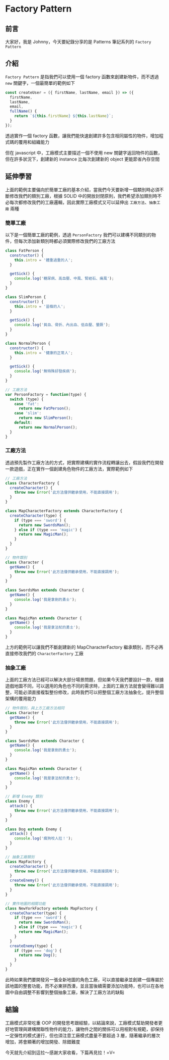 # Factory Pattern

<SocialBlock hashtags="design,pattern,factory" />

## 前言
大家好，我是 Johnny，今天要紀錄分享的是 Patterns 筆記系列的 `Factory Pattern`


## 介紹
`Factory Pattern` 是指我們可以使用一個 factory 函數來創建新物件，而不透過 `new` 關鍵字，一個最簡單的範例如下
```js
const createUser = ({ firstName, lastName, email }) => ({
  firstName,
  lastName,
  email,
  fullName() {
    return `${this.firstName} ${this.lastName}`;
  }
});
```
透過實作一個 factory 函數，讓我們能快速創建許多包含相同屬性的物件，增加程式碼的覆用和組織能力

但在 javascript 中，工廠模式主要描述一個不使用 new 關鍵字返回物件的函數，但在許多狀況下，創建新的 instance 比每次創建新的 object 更能節省內存空間


## 延伸學習
上面的範例主要偏向於簡單工廠的基本介紹，當我們今天要新增一個類別時必須不斷修改我們的類別工廠，根據 SOLID 中的開放封閉原則，我們希望添加類別時不必每次都修改我們的工廠邏輯，因此實際工廠模式又可以延伸出 `工廠方法`、`抽象工廠` 兩種

### 簡單工廠
以下是一個簡單工廠的範例，透過 `PersonFactory` 我們可以建構不同類別的物件，但每次添加新類別時都必須實際修改我們的工廠方法
```js
class FatPerson {
  constructor() {
    this.intro = '體重過重的人';
  }

  getSick() {
    console.log('糖尿病、高血壓、中風、腎結石、痛風');
  }
}

class SlimPerson {
  constructor() {
    this.intro = '苗條的人';
  }

  getSick() {
    console.log('貧血、骨折、內出血、低血壓、暈厥');
  }
}

class NormalPerson {
  constructor() {
    this.intro = '健康的正常人';
  }

  getSick() {
    console.log('無特殊好發疾病');
  }
}

// 工廠方法
var PersonFactory = function(type) {
  switch (type) {
    case 'fat':
      return new FatPerson();
    case 'slim':
      return new SlimPerson();
    default:
      return new NormalPerson();
  }
}
```

### 工廠方法
透過預先製作工廠方法的方式，把實際建構的實作流程轉讓出去，假設我們在開發一款遊戲，正在實作一個創建角色物件的工廠方法，實際範例如下
```js
// 工廠方法
class CharacterFactory {
  createCharacter() {
    throw new Error('此方法僅供繼承使用，不能直接調用');
  }
}

class MapCharacterFactory extends CharacterFactory {
  createCharacter(type) {
    if (type === 'sword') {
      return new SwordsMan();
    } else if (type === 'magic') {
      return new MagicMan();
    }
  }
}

// 物件類別
class Character {
  getName() {
    throw new Error('此方法僅供繼承使用，不能直接調用');
  }
}

class SwordsMan extends Character {
  getName() {
    console.log('我是拿劍的勇士');
  }
}

class MagicMan extends Character {
  getName() {
    console.log('我是拿法杖的勇士');
  }
}
```
上方的範例可以讓我們不斷創建新的 MapCharacterFactory 繼承類別，而不必再直接修改我們的 `CharacterFactory` 工廠


### 抽象工廠
上面的工廠方法已經可以解決大部分場景問題，但如果今天我們要設計一款，根據遊戲地圖不同，可以選用的角色也不同的需求時，上面的工廠方法就會變得難以調整，可能必須直接複製整份修改，此時我們可以把整個工廠方法抽象化，提升整個架構的覆用能力
```js
// 物件類別，與上方工廠方法相同
class Character {
  getName() {
    throw new Error('此方法僅供繼承使用，不能直接調用');
  }
}

class SwordsMan extends Character {
  getName() {
    console.log('我是拿劍的勇士');
  }
}

class MagicMan extends Character {
  getName() {
    console.log('我是拿法杖的勇士');
  }
}

// 新增 Enemy 類別
class Enemy {
  attack() {
    throw new Error('此方法僅供繼承使用，不能直接調用');
  }
}

class Dog extends Enemy {
  attack() {
    console.log('瘋狗咬人拉！');
  }
}

// 抽象工廠類別
class MapFactory {
  createCharacter() {
    throw new Error('此方法僅供繼承使用，不能直接調用');
  }
  createEnemy() {
    throw new Error('此方法僅供繼承使用，不能直接調用');
  }
}

// 實作地圖的相關功能
class NewYorkFactory extends MapFactory {
  createCharacter(type) {
    if (type === 'sword') {
      return new SwordsMan();
    } else if (type === 'magic') {
      return new MagicMan();
    }
  }
  createEnemy(type) {
    if (type === 'dog') {
      return new Dog();
    }
  }
}
```
此時如果我們要開發另一張全新地圖的角色工廠，可以直接繼承並創建一個專屬於該地圖的整套功能，而不必東拼西湊，並且當後續需要添加功能時，也可以在各地圖中自由調整不影響到整個抽象工廠，解決了工廠方法的缺點

<SocialBlock hashtags="design,pattern,factory" />

## 結論
工廠模式非常吃重 OOP 的開發思考跟經驗，以結論來說，工廠模式幫助開發者更好地管理與建構關聯性物件的能力，讓物件之間的關係可以用相對有規範，卻保持一定彈性的模式運行，但也須注意工廠模式盡量不要超過 3 層，隨著繼承的層次增加，將會顯著的增加開發、除錯難度

今天就先介紹到這拉～感謝大家收看，下篇再見拉！=V=
